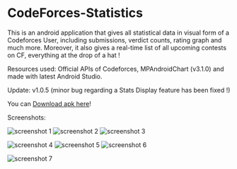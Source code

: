 # CodeForces-Statistics
This is an android application that gives all statistical data in visual form of a Codeforces User, including submissions, verdict counts, rating graph and much more. Moreover, it also gives a real-time list of all upcoming contests on CF, everything at the drop of a hat !

Resources used: Official APIs of Codeforces, MPAndroidChart (v3.1.0) and made with latest Android Studio.



Update: v1.0.5 (minor bug regarding a Stats Display feature has been fixed !)

You can <a href="https://github.com/soumitri2001/CodeForces-Statistics-android-app/tree/master/app_src/app-release_apk">Download apk here</a>!

Screenshots:

![screenshot 1](../master/app_src/screenshots/cf6.png)     ![screenshot 2](../master/app_src/screenshots/cf7.png)    ![screenshot 3](../master/app_src/screenshots/cf5.png)

![screenshot 4](../master/app_src/screenshots/cf3.png)     ![screenshot 5](../master/app_src/screenshots/cf1.png)     ![screenshot 6](../master/app_src/screenshots/cf2.png)

   ![screenshot 7](../master/app_src/screenshots/cf4.png)


